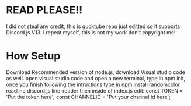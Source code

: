 # READ PLEASE!!
I did not steal any credit, this is gucktube repo just editted so it supports Discord.js V13. I repeat myself, this is not my work don't copyright me!

# How Setup
Download Recommended version of node.js, download Visual studio code as well.
open visual studio code and open a new terminal, type in npm init, once you finish following the intructions type in  npm install randomcolor readline discord.js line-reader  then inside of index.js edit:
const TOKEN = 'Put the token here';
const CHANNELID = 'Put your channel id here';
